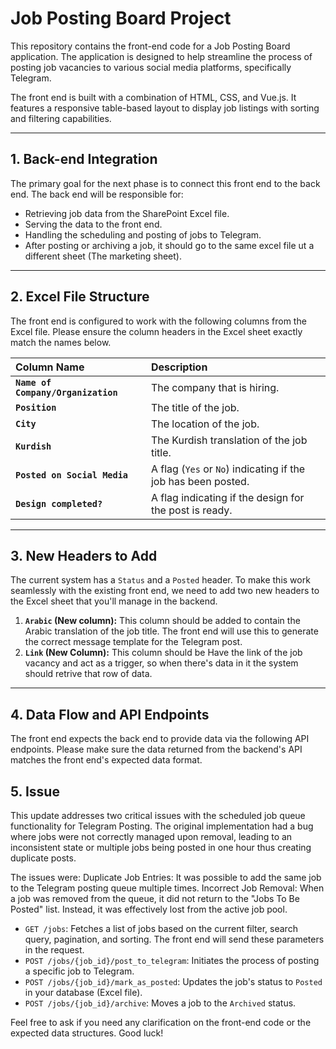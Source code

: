 # Job Posting Board Project

This repository contains the front-end code for a Job Posting Board application. The application is designed to help streamline the process of posting job vacancies to various social media platforms, specifically Telegram.

The front end is built with a combination of HTML, CSS, and Vue.js. It features a responsive table-based layout to display job listings with sorting and filtering capabilities.

---

## **1. Back-end Integration**

The primary goal for the next phase is to connect this front end to the back end. The back end will be responsible for:

* Retrieving job data from the SharePoint Excel file.
* Serving the data to the front end.
* Handling the scheduling and posting of jobs to Telegram.
* After posting or archiving a job, it should go to the same excel file ut a different sheet (The marketing sheet).

---

## **2. Excel File Structure**

The front end is configured to work with the following columns from the Excel file. Please ensure the column headers in the Excel sheet exactly match the names below.

| Column Name | Description |
| :--- | :--- |
| **`Name of Company/Organization`** | The company that is hiring. |
| **`Position`** | The title of the job. |
| **`City`** | The location of the job. |
| **`Kurdish`** | The Kurdish translation of the job title. |
| **`Posted on Social Media`** | A flag (`Yes` or `No`) indicating if the job has been posted. |
| **`Design completed?`** | A flag indicating if the design for the post is ready. |

---

## **3. New Headers to Add**

The current system has a `Status` and a `Posted` header. To make this work seamlessly with the existing front end, we need to add two new headers to the Excel sheet that you'll manage in the backend.

1.  **`Arabic` (New column):** This column should be added to contain the Arabic translation of the job title. The front end will use this to generate the correct message template for the Telegram post.
2.  **`Link` (New Column):** This column should be Have the link of the job vacancy and act as a trigger, so when there's data in it the system should retrive that row of data.


---

## **4. Data Flow and API Endpoints**

The front end expects the back end to provide data via the following API endpoints. Please make sure the data returned from the backend's API matches the front end's expected data format.

## **5. Issue**
This update addresses two critical issues with the scheduled job queue functionality for Telegram Posting. The original implementation had a bug where jobs were not correctly managed upon removal, leading to an inconsistent state or multiple jobs being posted in one hour thus creating duplicate posts.

The issues were:
Duplicate Job Entries: It was possible to add the same job to the Telegram posting queue multiple times.
Incorrect Job Removal: When a job was removed from the queue, it did not return to the "Jobs To Be Posted" list. Instead, it was effectively lost from the active job pool.



* `GET /jobs`: Fetches a list of jobs based on the current filter, search query, pagination, and sorting. The front end will send these parameters in the request.
* `POST /jobs/{job_id}/post_to_telegram`: Initiates the process of posting a specific job to Telegram.
* `POST /jobs/{job_id}/mark_as_posted`: Updates the job's status to `Posted` in your database (Excel file).
* `POST /jobs/{job_id}/archive`: Moves a job to the `Archived` status.

Feel free to ask if you need any clarification on the front-end code or the expected data structures. Good luck!
